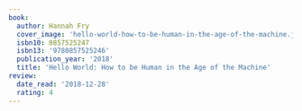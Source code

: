 ```yaml
---
book:
  author: Hannah Fry
  cover_image: 'hello-world-how-to-be-human-in-the-age-of-the-machine.jpg'
  isbn10: 0857525247
  isbn13: '9780857525246'
  publication_year: '2018'
  title: 'Hello World: How to be Human in the Age of the Machine'
review:
  date_read: '2018-12-28'
  rating: 4
---
```


